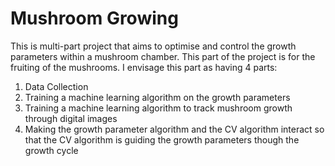 # Mushroom Growing
This is multi-part project that aims to optimise and control the growth 
parameters within a mushroom chamber. 
This part of the project is for the fruiting of the mushrooms. I envisage this 
part as having 4 parts:
1) Data Collection
2) Training a machine learning algorithm on the growth parameters
3) Training a machine learning algorithm to track mushroom growth 
through digital images
4) Making the growth parameter algorithm and the CV algorithm interact so that
the CV algorithm is guiding the growth parameters though the growth cycle
